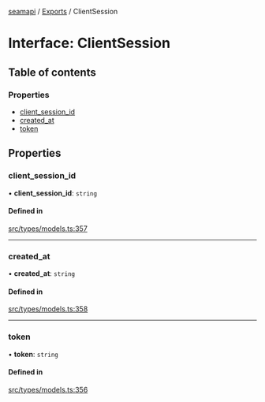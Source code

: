 [seamapi](../README.md) / [Exports](../modules.md) / ClientSession

# Interface: ClientSession

## Table of contents

### Properties

- [client\_session\_id](ClientSession.md#client_session_id)
- [created\_at](ClientSession.md#created_at)
- [token](ClientSession.md#token)

## Properties

### client\_session\_id

• **client\_session\_id**: `string`

#### Defined in

[src/types/models.ts:357](https://github.com/seamapi/javascript/blob/main/src/types/models.ts#L357)

___

### created\_at

• **created\_at**: `string`

#### Defined in

[src/types/models.ts:358](https://github.com/seamapi/javascript/blob/main/src/types/models.ts#L358)

___

### token

• **token**: `string`

#### Defined in

[src/types/models.ts:356](https://github.com/seamapi/javascript/blob/main/src/types/models.ts#L356)
